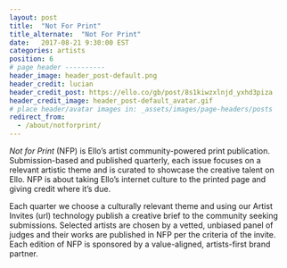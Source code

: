 ```yaml
---
layout: post
title:  "Not For Print"
title_alternate:  "Not For Print"
date:   2017-08-21 9:30:00 EST
categories: artists
position: 6
# page header ----------
header_image: header_post-default.png
header_credit: lucian
header_credit_post: https://ello.co/gb/post/8s1kiwzxlnjd_yxhd3piza
header_credit_image: header_post-default_avatar.gif
# place header/avatar images in: _assets/images/page-headers/posts
redirect_from:
  - /about/notforprint/
---
```


*Not for Print* (NFP) is Ello’s artist community-powered print publication. Submission-based and published quarterly, each issue focuses on a relevant artistic theme and is curated to showcase the creative talent on Ello. NFP is about taking Ello’s internet culture to the printed page and giving credit where it’s due.

Each quarter we choose a culturally relevant theme and using our Artist Invites (url) technology publish a creative brief to the community seeking submissions. Selected artists are chosen by a vetted, unbiased panel of judges and their works are published in NFP per the criteria of the invite. Each edition of NFP is sponsored by a value-aligned, artists-first brand partner.
